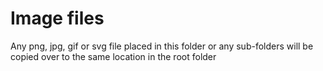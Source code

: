 # Image files
Any png, jpg, gif or svg file placed in this folder or any sub-folders will be copied over to the same location in the root folder